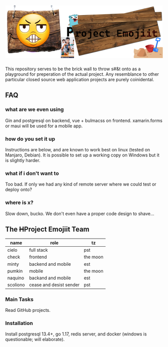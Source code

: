 # ![Logo](emojiit.png)

This repository serves to be the brick wall to throw s#&t onto as a playground for preperation of the actual project. Any resemblance to other particular closed source web application projects are purely coinidental.

## FAQ

### what are we even using

Gin and postgresql on backend, vue + bulmacss on frontend. xamarin.forms or maui will be used for a mobile app.

### how do you set it up

Instructions are below, and are known to work best on linux (tested on Manjaro, Debian). It is possible to set up a working copy on Windows but it is slightly harder.

### what if i don't want to

Too bad. If only we had any kind of remote server where we could test or deploy onto?

### where is x?

Slow down, bucko. We don't even have a proper code design to shave...

## The ~~H~~Project Emojiit Team
| name | role | tz |
|-|-|-|
| cielo | full stack | pst |
| check | frontend | the moon |
| minty | backend and mobile | est |
| pumkin | mobile | the moon |
| naquino | backand and mobile | est |
| scoliono | cease and desist sender | pst |

### Main Tasks

Read GitHub projects.

### Installation

Install postgresql 13.4+, go 1.17, redis server, and docker (windows is questionable; will elaborate).